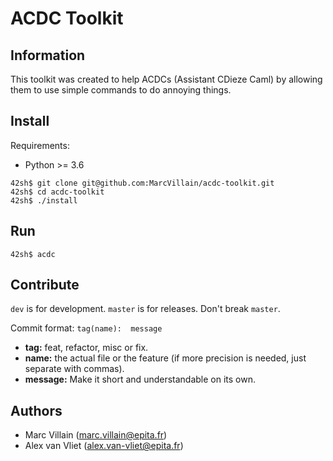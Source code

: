 # ACDC Toolkit

## Information

This toolkit was created to help ACDCs (Assistant CDieze Caml) by allowing them to use simple commands to do annoying things.

## Install

Requirements:
- Python >= 3.6

```
42sh$ git clone git@github.com:MarcVillain/acdc-toolkit.git
42sh$ cd acdc-toolkit
42sh$ ./install
```

## Run

```
42sh$ acdc
```

## Contribute

`dev` is for development. `master` is for releases. Don't break `master`.

Commit format: `tag(name):  message`

- **tag:** feat, refactor, misc or fix.
- **name:** the actual file or the feature (if more precision is needed, just separate with commas).
- **message:** Make it short and understandable on its own.

## Authors

- Marc Villain (marc.villain@epita.fr)
- Alex van Vliet (alex.van-vliet@epita.fr)
